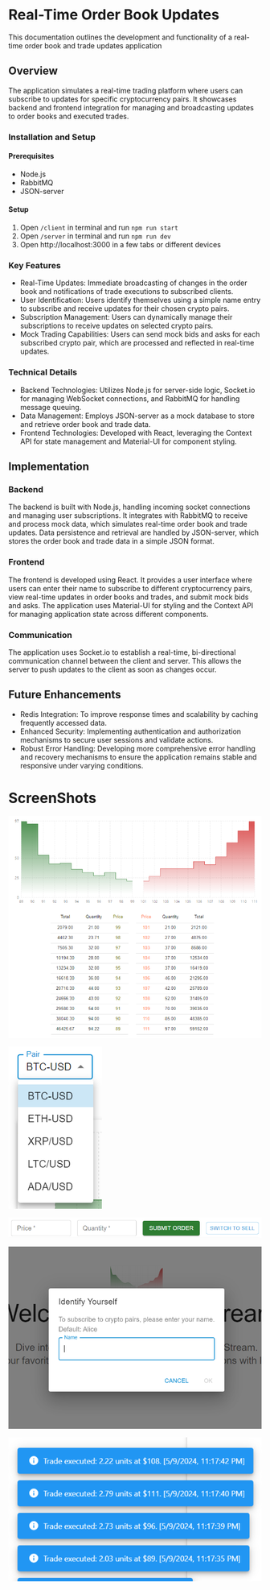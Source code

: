 # Real-Time Order Book Updates

This documentation outlines the development and functionality of a real-time order book and trade updates application

## Overview

The application simulates a real-time trading platform where users can subscribe to updates for specific cryptocurrency pairs. It showcases backend and frontend integration for managing and broadcasting updates to order books and executed trades.

### Installation and Setup

#### Prerequisites

- Node.js
- RabbitMQ
- JSON-server

#### Setup

1. Open `/client` in terminal and run `npm run start`
2. Open `/server` in terminal and run `npm run dev`
3. Open http://localhost:3000 in a few tabs or different devices

### Key Features

- Real-Time Updates: Immediate broadcasting of changes in the order book and notifications of trade executions to subscribed clients.
- User Identification: Users identify themselves using a simple name entry to subscribe and receive updates for their chosen crypto pairs.
- Subscription Management: Users can dynamically manage their subscriptions to receive updates on selected crypto pairs.
- Mock Trading Capabilities: Users can send mock bids and asks for each subscribed crypto pair, which are processed and reflected in real-time updates.

### Technical Details

- Backend Technologies: Utilizes Node.js for server-side logic, Socket.io for managing WebSocket connections, and RabbitMQ for handling message queuing.
- Data Management: Employs JSON-server as a mock database to store and retrieve order book and trade data.
- Frontend Technologies: Developed with React, leveraging the Context API for state management and Material-UI for component styling.

## Implementation

### Backend

The backend is built with Node.js, handling incoming socket connections and managing user subscriptions. It integrates with RabbitMQ to receive and process mock data, which simulates real-time order book and trade updates. Data persistence and retrieval are handled by JSON-server, which stores the order book and trade data in a simple JSON format.

### Frontend

The frontend is developed using React. It provides a user interface where users can enter their name to subscribe to different cryptocurrency pairs, view real-time updates in order books and trades, and submit mock bids and asks. The application uses Material-UI for styling and the Context API for managing application state across different components.

### Communication

The application uses Socket.io to establish a real-time, bi-directional communication channel between the client and server. This allows the server to push updates to the client as soon as changes occur.

## Future Enhancements

- Redis Integration: To improve response times and scalability by caching frequently accessed data.
- Enhanced Security: Implementing authentication and authorization mechanisms to secure user sessions and validate actions.
- Robust Error Handling: Developing more comprehensive error handling and recovery mechanisms to ensure the application remains stable and responsive under varying conditions.

# ScreenShots

![Overview](screenshots/Screenshot_1.png "Order book charts and table")

![Overview](screenshots/Screenshot_2.png "Crypto Pair Select")

![Overview](screenshots/Screenshot_3.png)

![Overview](screenshots/Screenshot_4.png)

![Overview](screenshots/Screenshot_5.png)
